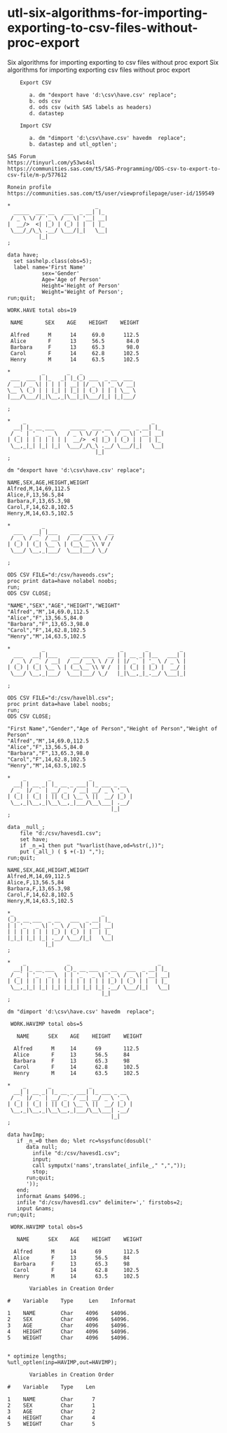 # utl-six-algorithms-for-importing-exporting-to-csv-files-without-proc-export
Six algorithms for importing exporting to csv files without proc export 
    Six algorithms for importing exporting csv files without proc export                                           
                                                                                                                   
        Export CSV                                                                                                 
                                                                                                                   
           a. dm "dexport have 'd:\csv\have.csv' replace";                                                         
           b. ods csv                                                                                              
           d. ods csv (with SAS labels as headers)                                                                 
           d. datastep                                                                                             
                                                                                                                   
        Import CSV                                                                                                 
                                                                                                                   
           a. dm "dimport 'd:\csv\have.csv' havedm  replace";                                                      
           b. datastep and utl_optlen';                                                                            
                                                                                                                   
    SAS Forum                                                                                                      
    https://tinyurl.com/y53ws4sl                                                                                   
    https://communities.sas.com/t5/SAS-Programming/ODS-csv-to-export-to-csv-file/m-p/577612                        
                                                                                                                   
    Ronein profile                                                                                                 
    https://communities.sas.com/t5/user/viewprofilepage/user-id/159549                                             
                                                                                                                   
    *                           _                                                                                  
      _____  ___ __   ___  _ __| |_                                                                                
     / _ \ \/ / '_ \ / _ \| '__| __|                                                                               
    |  __/>  <| |_) | (_) | |  | |_                                                                                
     \___/_/\_\ .__/ \___/|_|   \__|                                                                               
              |_|                                                                                                  
    ;                                                                                                              
                                                                                                                   
    data have;                                                                                                     
      set sashelp.class(obs=5);                                                                                    
      label name='First Name'                                                                                      
               sex='Gender'                                                                                        
               Age='Age of Person'                                                                                 
               Height='Height of Person'                                                                           
               Weight='Weight of Person';                                                                          
    run;quit;                                                                                                      
                                                                                                                   
    WORK.HAVE total obs=19                                                                                         
                                                                                                                   
     NAME       SEX    AGE    HEIGHT    WEIGHT                                                                     
                                                                                                                   
     Alfred      M      14     69.0      112.5                                                                     
     Alice       F      13     56.5       84.0                                                                     
     Barbara     F      13     65.3       98.0                                                                     
     Carol       F      14     62.8      102.5                                                                     
     Henry       M      14     63.5      102.5                                                                     
                                                                                                                   
    *          _       _   _                                                                                       
     ___  ___ | |_   _| |_(_) ___  _ __  ___                                                                       
    / __|/ _ \| | | | | __| |/ _ \| '_ \/ __|                                                                      
    \__ \ (_) | | |_| | |_| | (_) | | | \__ \                                                                      
    |___/\___/|_|\__,_|\__|_|\___/|_| |_|___/                                                                      
                                                                                                                   
    ;                                                                                                              
                                                                                                                   
    *    _                                        _                                                                
      __| |_ __ ___     _____  ___ __   ___  _ __| |_                                                              
     / _` | '_ ` _ \   / _ \ \/ / '_ \ / _ \| '__| __|                                                             
    | (_| | | | | | | |  __/>  <| |_) | (_) | |  | |_                                                              
     \__,_|_| |_| |_|  \___/_/\_\ .__/ \___/|_|   \__|                                                             
                                |_|                                                                                
    ;                                                                                                              
                                                                                                                   
    dm "dexport have 'd:\csv\have.csv' replace";                                                                   
                                                                                                                   
    NAME,SEX,AGE,HEIGHT,WEIGHT                                                                                     
    Alfred,M,14,69,112.5                                                                                           
    Alice,F,13,56.5,84                                                                                             
    Barbara,F,13,65.3,98                                                                                           
    Carol,F,14,62.8,102.5                                                                                          
    Henry,M,14,63.5,102.5                                                                                          
                                                                                                                   
    *          _                                                                                                   
      ___   __| |___    ___ _____   __                                                                             
     / _ \ / _` / __|  / __/ __\ \ / /                                                                             
    | (_) | (_| \__ \ | (__\__ \\ V /                                                                              
     \___/ \__,_|___/  \___|___/ \_/                                                                               
                                                                                                                   
    ;                                                                                                              
                                                                                                                   
    ODS CSV FILE="d:/csv/haveods.csv";                                                                             
    proc print data=have nolabel noobs;                                                                            
    run;                                                                                                           
    ODS CSV CLOSE;                                                                                                 
                                                                                                                   
    "NAME","SEX","AGE","HEIGHT","WEIGHT"                                                                           
    "Alfred","M",14,69.0,112.5                                                                                     
    "Alice","F",13,56.5,84.0                                                                                       
    "Barbara","F",13,65.3,98.0                                                                                     
    "Carol","F",14,62.8,102.5                                                                                      
    "Henry","M",14,63.5,102.5                                                                                      
                                                                                                                   
    *          _                        _       _          _                                                       
      ___   __| |___    ___ _____   __ | | __ _| |__   ___| |                                                      
     / _ \ / _` / __|  / __/ __\ \ / / | |/ _` | '_ \ / _ \ |                                                      
    | (_) | (_| \__ \ | (__\__ \\ V /  | | (_| | |_) |  __/ |                                                      
     \___/ \__,_|___/  \___|___/ \_/   |_|\__,_|_.__/ \___|_|                                                      
                                                                                                                   
    ;                                                                                                              
                                                                                                                   
    ODS CSV FILE="d:/csv/havelbl.csv";                                                                             
    proc print data=have label noobs;                                                                              
    run;                                                                                                           
    ODS CSV CLOSE;                                                                                                 
                                                                                                                   
    "First Name","Gender","Age of Person","Height of Person","Weight of Person"                                    
    "Alfred","M",14,69.0,112.5                                                                                     
    "Alice","F",13,56.5,84.0                                                                                       
    "Barbara","F",13,65.3,98.0                                                                                     
    "Carol","F",14,62.8,102.5                                                                                      
    "Henry","M",14,63.5,102.5                                                                                      
                                                                                                                   
    *    _       _            _                                                                                    
      __| | __ _| |_ __ _ ___| |_ ___ _ __                                                                         
     / _` |/ _` | __/ _` / __| __/ _ \ '_ \                                                                        
    | (_| | (_| | || (_| \__ \ ||  __/ |_) |                                                                       
     \__,_|\__,_|\__\__,_|___/\__\___| .__/                                                                        
                                     |_|                                                                           
    ;                                                                                                              
                                                                                                                   
    data _null_;                                                                                                   
        file "d:/csv/havesd1.csv";                                                                                 
        set have;                                                                                                  
        if _n_=1 then put "%varlist(have,od=%str(,))";                                                             
        put (_all_) ( $ +(-1) ",");                                                                                
    run;quit;                                                                                                      
                                                                                                                   
    NAME,SEX,AGE,HEIGHT,WEIGHT                                                                                     
    Alfred,M,14,69,112.5                                                                                           
    Alice,F,13,56.5,84                                                                                             
    Barbara,F,13,65.3,98                                                                                           
    Carol,F,14,62.8,102.5                                                                                          
    Henry,M,14,63.5,102.5                                                                                          
                                                                                                                   
    *_                            _                                                                                
    (_)_ __ ___  _ __   ___  _ __| |_                                                                              
    | | '_ ` _ \| '_ \ / _ \| '__| __|                                                                             
    | | | | | | | |_) | (_) | |  | |_                                                                              
    |_|_| |_| |_| .__/ \___/|_|   \__|                                                                             
                |_|                                                                                                
    ;                                                                                                              
                                                                                                                   
    *    _             _                            _                                                              
      __| |_ __ ___   (_)_ __ ___  _ __   ___  _ __| |_                                                            
     / _` | '_ ` _ \  | | '_ ` _ \| '_ \ / _ \| '__| __|                                                           
    | (_| | | | | | | | | | | | | | |_) | (_) | |  | |_                                                            
     \__,_|_| |_| |_| |_|_| |_| |_| .__/ \___/|_|   \__|                                                           
                                  |_|                                                                              
    ;                                                                                                              
                                                                                                                   
    dm "dimport 'd:\csv\have.csv' havedm  replace";                                                                
                                                                                                                   
     WORK.HAVIMP total obs=5                                                                                       
                                                                                                                   
       NAME      SEX    AGE    HEIGHT    WEIGHT                                                                    
                                                                                                                   
      Alfred      M     14      69       112.5                                                                     
      Alice       F     13      56.5     84                                                                        
      Barbara     F     13      65.3     98                                                                        
      Carol       F     14      62.8     102.5                                                                     
      Henry       M     14      63.5     102.5                                                                     
                                                                                                                   
    *    _       _            _                                                                                    
      __| | __ _| |_ __ _ ___| |_ ___ _ __                                                                         
     / _` |/ _` | __/ _` / __| __/ _ \ '_ \                                                                        
    | (_| | (_| | || (_| \__ \ ||  __/ |_) |                                                                       
     \__,_|\__,_|\__\__,_|___/\__\___| .__/                                                                        
                                     |_|                                                                           
    ;                                                                                                              
                                                                                                                   
    data havImp;                                                                                                   
       if _n_=0 then do; %let rc=%sysfunc(dosubl('                                                                 
          data null;                                                                                               
            infile "d:/csv/havesd1.csv";                                                                           
            input;                                                                                                 
            call symputx('nams',translate(_infile_," ",","));                                                      
            stop;                                                                                                  
          run;quit;                                                                                                
          '));                                                                                                     
       end;                                                                                                        
       informat &nams $4096.;                                                                                      
       infile "d:/csv/havesd1.csv" delimiter=',' firstobs=2;                                                       
       input &nams;                                                                                                
    run;quit;                                                                                                      
                                                                                                                   
     WORK.HAVIMP total obs=5                                                                                       
                                                                                                                   
       NAME      SEX    AGE    HEIGHT    WEIGHT                                                                    
                                                                                                                   
      Alfred      M     14      69       112.5                                                                     
      Alice       F     13      56.5     84                                                                        
      Barbara     F     13      65.3     98                                                                        
      Carol       F     14      62.8     102.5                                                                     
      Henry       M     14      63.5     102.5                                                                     
                                                                                                                   
           Variables in Creation Order                                                                             
                                                                                                                   
    #    Variable    Type     Len    Informat                                                                      
                                                                                                                   
    1    NAME        Char    4096    $4096.                                                                        
    2    SEX         Char    4096    $4096.                                                                        
    3    AGE         Char    4096    $4096.                                                                        
    4    HEIGHT      Char    4096    $4096.                                                                        
    5    WEIGHT      Char    4096    $4096.                                                                        
                                                                                                                   
                                                                                                                   
    * optimize lengths;                                                                                            
    %utl_optlen(inp=HAVIMP,out=HAVIMP);                                                                            
                                                                                                                   
           Variables in Creation Order                                                                             
                                                                                                                   
    #    Variable    Type    Len                                                                                   
                                                                                                                   
    1    NAME        Char      7                                                                                   
    2    SEX         Char      1                                                                                   
    3    AGE         Char      2                                                                                   
    4    HEIGHT      Char      4                                                                                   
    5    WEIGHT      Char      5                                                                                   
                                                                                                                   
